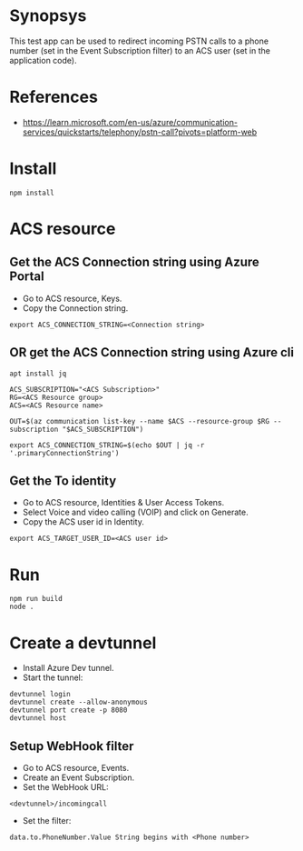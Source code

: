 # Synopsys

This test app can be used to redirect incoming PSTN calls to a phone number (set in the Event Subscription filter) to an ACS user (set in the application code).

# References

- https://learn.microsoft.com/en-us/azure/communication-services/quickstarts/telephony/pstn-call?pivots=platform-web


# Install

```
npm install
```

# ACS resource

## Get the ACS Connection string using Azure Portal
- Go to ACS resource, Keys.
- Copy the Connection string.
```
export ACS_CONNECTION_STRING=<Connection string>
```

## OR get the ACS Connection string using Azure cli
```
apt install jq

ACS_SUBSCRIPTION="<ACS Subscription>"
RG=<ACS Resource group>
ACS=<ACS Resource name>

OUT=$(az communication list-key --name $ACS --resource-group $RG --subscription "$ACS_SUBSCRIPTION")

export ACS_CONNECTION_STRING=$(echo $OUT | jq -r '.primaryConnectionString')
```

## Get the To identity
- Go to ACS resource, Identities & User Access Tokens.
- Select Voice and video calling (VOIP) and click on Generate.
- Copy the ACS user id in Identity.
```
export ACS_TARGET_USER_ID=<ACS user id>
```

# Run

```
npm run build
node .
```

# Create a devtunnel

- Install Azure Dev tunnel.
- Start the tunnel:
```
devtunnel login
devtunnel create --allow-anonymous
devtunnel port create -p 8080
devtunnel host
```


## Setup WebHook filter
- Go to ACS resource, Events.
- Create an Event Subscription.
- Set the WebHook URL:
```
<devtunnel>/incomingcall
```
- Set the filter:
```
data.to.PhoneNumber.Value String begins with <Phone number>
```